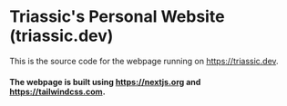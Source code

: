 # Triassic's Personal Website (triassic.dev)
This is the source code for the webpage running on https://triassic.dev. 

#### The webpage is built using https://nextjs.org and https://tailwindcss.com.
